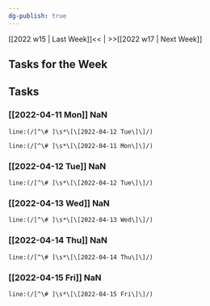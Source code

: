 ```yaml
---
dg-publish: true
---
```

[[2022 w15 | Last Week]]<< | >>[[2022 w17 | Next Week]]
## Tasks for the Week
## Tasks
### [[2022-04-11 Mon]] NaN
```query
line:(/[^\# ]\s*\[\[2022-04-12 Tue\]\]/)
```
```query
line:(/[^\# ]\s*\[\[2022-04-11 Mon\]\]/)
```
### [[2022-04-12 Tue]] NaN
```query
line:(/[^\# ]\s*\[\[2022-04-12 Tue\]\]/)
```
### [[2022-04-13 Wed]] NaN
```query
line:(/[^\# ]\s*\[\[2022-04-13 Wed\]\]/)
```
### [[2022-04-14 Thu]] NaN
```query
line:(/[^\# ]\s*\[\[2022-04-14 Thu\]\]/)
```
### [[2022-04-15 Fri]] NaN
```query
line:(/[^\# ]\s*\[\[2022-04-15 Fri\]\]/)
```